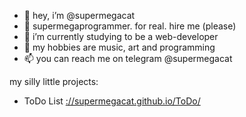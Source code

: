 - 👋 hey, i’m @supermegacat
- 👀 supermegaprogrammer. for real. hire me (please)
- 🌱 i’m currently studying to be a web-developer
- 💞️ my hobbies are music, art and programming
- 📫 you can reach me on telegram @supermegacat


my silly little projects:
- ToDo List [://supermegacat.github.io/ToDo/](https://supermegacat.github.io/ToDo/)

<!---
supermegacat/supermegacat is a ✨ special ✨ repository because its `README.md` (this file) appears on your GitHub profile.
You can click the Preview link to take a look at your changes.
--->
